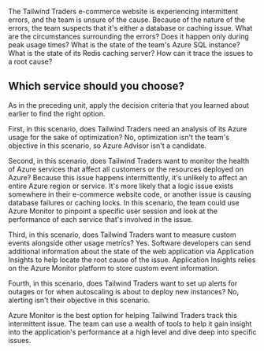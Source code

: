 The Tailwind Traders e-commerce website is experiencing intermittent errors, and the team is unsure of the cause.  Because of the nature of the errors, the team suspects that it's either a database or caching issue. What are the circumstances surrounding the errors? Does it happen only during peak usage times? What is the state of the team's Azure SQL instance? What is the state of its Redis caching server? How can it trace the issues to a root cause?

## Which service should you choose?

As in the preceding unit, apply the decision criteria that you learned about earlier to find the right option.

First, in this scenario, does Tailwind Traders need an analysis of its Azure usage for the sake of optimization? No, optimization isn't the team's objective in this scenario, so Azure Advisor isn't a candidate.

Second, in this scenario, does Tailwind Traders want to monitor the health of Azure services that affect all customers or the resources deployed on Azure? Because this issue happens intermittently, it's unlikely to affect an entire Azure region or service.  It's more likely that a logic issue exists somewhere in their e-commerce website code, or another issue is causing database failures or caching locks.  In this scenario, the team could use Azure Monitor to pinpoint a specific user session and look at the performance of each service that's involved in the issue.

Third, in this scenario, does Tailwind Traders want to measure custom events alongside other usage metrics? Yes. Software developers can send additional information about the state of the web application via Application Insights to help locate the root cause of the issue.  Application Insights relies on the Azure Monitor platform to store custom event information.

Fourth, in this scenario, does Tailwind Traders want to set up alerts for outages or for when autoscaling is about to deploy new instances?  No, alerting isn't their objective in this scenario.

Azure Monitor is the best option for helping Tailwind Traders track this intermittent issue.  The team can use a wealth of tools to help it gain insight into the application's performance at a high level and dive deep into specific issues.
